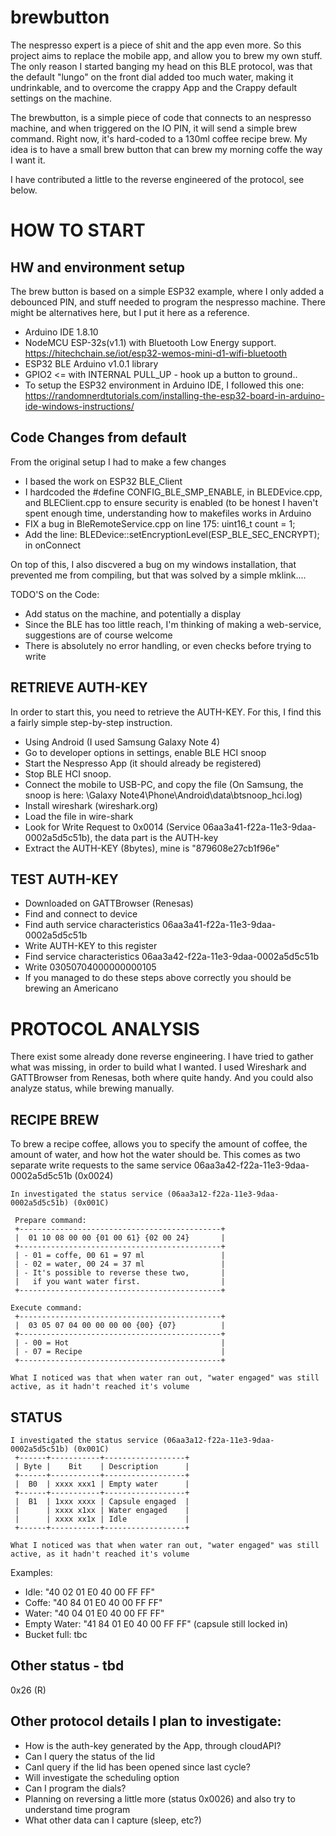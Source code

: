 brewbutton
============
The nespresso expert is a piece of shit and the app even more. So this project aims to replace the mobile app, and allow you to brew my own stuff. The only reason I started banging my head on this BLE protocol, was that the default "lungo" on the front dial added too much water, making it undrinkable, and to overcome the crappy App and the Crappy default settings on the machine.

The brewbutton, is a simple piece of code that connects to an nespresso machine, and when triggered on the IO PIN, it will send a simple brew command. Right now, it's hard-coded to a 130ml coffee recipe brew. 
My idea is to have a small brew button that can brew my morning coffe the way I want it.

I have contributed a little to the reverse engineered of the protocol, see below. 

HOW TO START
============

HW and environment setup
------------

The brew button is based on a simple ESP32 example, where I only added a debounced PIN, and  stuff needed to program the nespresso machine. There might be alternatives here, but I put it here as a reference.
* Arduino IDE 1.8.10 
* NodeMCU ESP-32s(v1.1) with Bluetooth Low Energy support. https://hitechchain.se/iot/esp32-wemos-mini-d1-wifi-bluetooth
* ESP32 BLE Arduino v1.0.1 library
* GPIO2 <= with INTERNAL PULL_UP - hook up a button to ground..
* To setup the ESP32 environment in Arduino IDE, I followed this one: https://randomnerdtutorials.com/installing-the-esp32-board-in-arduino-ide-windows-instructions/


Code Changes from default
-------------------------
From the original setup I had to make a few changes
* I based the work on ESP32 BLE_Client
* I hardcoded the #define CONFIG_BLE_SMP_ENABLE, in BLEDEvice.cpp, and BLEClient.cpp to ensure security is enabled (to be honest I haven't spent enough time, understanding how to makefiles works in Arduino
* FIX a bug in BleRemoteService.cpp on line 175: uint16_t count = 1;
* Add the line: BLEDevice::setEncryptionLevel(ESP_BLE_SEC_ENCRYPT); in onConnect

On top of this, I also discvered a bug on my windows installation, that prevented me from compiling, but that was solved by a simple mklink....

TODO'S on the Code:

* Add status on the machine, and potentially a display
* Since the BLE has too little reach, I'm thinking of making a web-service, suggestions are of course welcome
* There is absolutely no error handling, or even checks before trying to write


RETRIEVE AUTH-KEY
-----------------

In order to start this, you need to retrieve the AUTH-KEY. For this, I find this a fairly simple step-by-step instruction.

* Using Android (I used Samsung Galaxy Note 4)
* Go to developer options in settings, enable BLE HCI snoop
* Start the Nespresso App (it should already be registered)
* Stop BLE HCI snoop.
* Connect the mobile to USB-PC, and copy the file (On Samsung, the snoop is here: \\Galaxy Note4\Phone\Android\data\btsnoop_hci.log)
* Install wireshark (wireshark.org)
* Load the file in wire-shark
* Look for Write Request to 0x0014 (Service 06aa3a41-f22a-11e3-9daa-0002a5d5c51b), the data part is the AUTH-key
* Extract the AUTH-KEY (8bytes), mine is "879608e27cb1f96e"

TEST AUTH-KEY
-------------
* Downloaded on  GATTBrowser (Renesas)
* Find and connect to device
* Find auth service characteristics 06aa3a41-f22a-11e3-9daa-0002a5d5c51b
* Write AUTH-KEY to this register
* Find service characteristics 06aa3a42-f22a-11e3-9daa-0002a5d5c51b
* Write 03050704000000000105
* If you managed to do these steps above correctly  you should be brewing an Americano


PROTOCOL ANALYSIS
==================
There exist some already done reverse engineering. I have tried to gather what was missing, in order to build what I wanted.
I used Wireshark and GATTBrowser from Renesas, both where quite handy. And you could also analyze status, while brewing manually.

RECIPE BREW
-----------
To brew a recipe coffee, allows you to specify the amount of coffee, the amount of water, and how hot the water should be.
This comes as two separate write requests to the same service 06aa3a42-f22a-11e3-9daa-0002a5d5c51b (0x0024)

```
In investigated the status service (06aa3a12-f22a-11e3-9daa-0002a5d5c51b) (0x001C)
 
 Prepare command:
 +---------------------------------------------+
 |  01 10 08 00 00 {01 00 61} {02 00 24}       |
 +---------------------------------------------+
 | - 01 = coffe, 00 61 = 97 ml                 |
 | - 02 = water, 00 24 = 37 ml                 |
 | - It's possible to reverse these two,       |
 |   if you want water first.                  |
 +---------------------------------------------+

Execute command:
 +---------------------------------------------+
 |  03 05 07 04 00 00 00 00 {00} {07}          |
 +---------------------------------------------+
 | - 00 = Hot                                  |
 | - 07 = Recipe                               |
 +---------------------------------------------+

What I noticed was that when water ran out, "water engaged" was still active, as it hadn't reached it's volume
```


STATUS
------

```
I investigated the status service (06aa3a12-f22a-11e3-9daa-0002a5d5c51b) (0x001C)
 +------+-----------+------------------+
 | Byte |    Bit    | Description      |
 +------+-----------+------------------+
 |  B0  | xxxx xxx1 | Empty water      |
 +------+-----------+------------------+
 |  B1  | 1xxx xxxx | Capsule engaged  |
 |      | xxxx x1xx | Water engaged    |
 |      | xxxx xx1x | Idle             |
 +------+-----------+------------------+

What I noticed was that when water ran out, "water engaged" was still active, as it hadn't reached it's volume
```
Examples:
- Idle:	       "40 02 01 E0 40 00 FF FF"
- Coffe:  	    "40 84 01 E0 40 00 FF FF"
- Water:	      "40 04 01 E0 40 00 FF FF"
- Empty Water: "41 84 01 E0 40 00 FF FF" (capsule still locked in)
- Bucket full: tbc 


Other status - tbd
------------------
0x26 (R)


Other protocol details I plan to investigate:
---------------------------------------
- How is the auth-key generated by the App, through cloudAPI? 
- Can I query the status of the lid
- CanI query if the lid has been opened since last cycle?
- Will investigate the scheduling option
- Can I program the dials?
- Planning on reversing a little more (status 0x0026) and also try to understand time program
- What other data can I capture (sleep, etc?)
